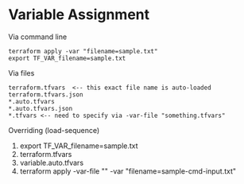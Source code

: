 # Variable Assignment

Via command line
```
terraform apply -var "filename=sample.txt"
export TF_VAR_filename=sample.txt
```

Via files
```
terraform.tfvars  <-- this exact file name is auto-loaded
terraform.tfvars.json
*.auto.tfvars
*.auto.tfvars.json
*.tfvars <-- need to specify via -var-file "something.tfvars"
```

Overriding (load-sequence)
1. export TF_VAR_filename=sample.txt
2. terraform.tfvars
3. variable.auto.tfvars
4. terraform apply -var-file "" -var "filename=sample-cmd-input.txt"
